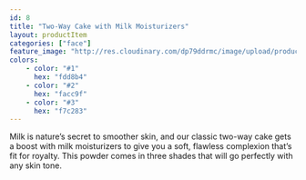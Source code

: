 ```yaml
---
id: 8
title: "Two-Way Cake with Milk Moisturizers"
layout: productItem
categories: ["face"]
feature_image: "http://res.cloudinary.com/dp79ddrmc/image/upload/products/twoWayCakeMilk.jpg"
colors:
    - color: "#1"
      hex: "fdd8b4"
    - color: "#2"
      hex: "facc9f"
    - color: "#3"
      hex: "f7c283"
---
```

Milk is nature’s secret to smoother skin, and our classic two-way cake gets a boost with milk moisturizers to give you a soft, flawless complexion that’s fit for royalty. This powder comes in three shades that will go perfectly with any skin tone.